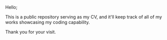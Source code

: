 Hello;

  This is a public repository serving as my CV, and it'll keep track of all of my works showcasing my coding capability.

Thank you for your visit.
